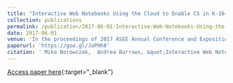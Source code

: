 ```yaml
---
title: "Interactive Web Notebooks Using the Cloud to Enable CS in K-16+ Classrooms and PDs"
collection: publications
permalink: /publication/2017-06-01-Interactive-Web-Notebooks-Using-the-Cloud-to-Enable-CS-in-K-16-Classrooms-and-PDs
date: 2017-06-01
venue: 'In the proceedings of 2017 ASEE Annual Conference and Exposition'
paperurl: 'https://goo.gl/JaPHh8'
citation: ' Mike Borowczak,  Andrea Burrows, &quot;Interactive Web Notebooks Using the Cloud to Enable CS in K-16+ Classrooms and PDs.&quot; In the proceedings of 2017 ASEE Annual Conference and Exposition, 2017.'
---
```

[Access paper here](https://goo.gl/JaPHh8){:target="_blank"}
